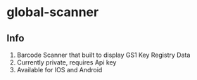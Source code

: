 # global-scanner

## Info
1. Barcode Scanner that built to display GS1 Key Registry Data
1. Currently private, requires Api key
1. Available for IOS and Android
